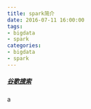 ```yaml
---
title: spark简介
date: 2016-07-11 16:00:00
tags: 
- bigdata
- spark
categories:
- bigdata
- spark
---
```


##### [谷歌搜索](http://vpn.xiechao.org)
a

